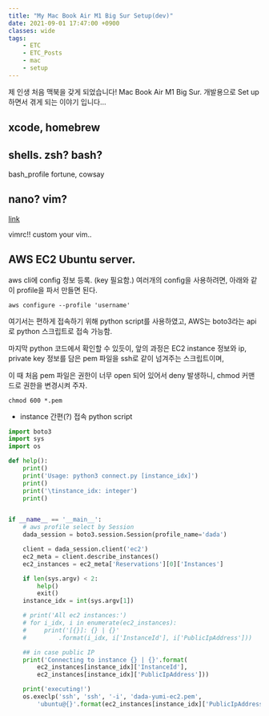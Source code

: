 ```yaml
---
title: "My Mac Book Air M1 Big Sur Setup(dev)"
date: 2021-09-01 17:47:00 +0900
classes: wide
tags:
    - ETC
    - ETC_Posts
    - mac
    - setup
---
```


제 인생 처음 맥북을 갖게 되었습니다! Mac Book Air M1 Big Sur. 개발용으로 Set up하면서 겪게 되는 이야기 입니다...

## xcode, homebrew

## shells. zsh? bash?
bash_profile
fortune, cowsay

## nano? vim?
[link](https://www.linux.com/training-tutorials/vim-101-beginners-guide-vim/)

vimrc!! custom your vim..

## AWS EC2 Ubuntu server.

aws cli에  config 정보 등록. (key 필요함.)
여러개의 config을 사용하려면, 아래와 같이 profile을 파서 만들면 된다.

```
aws configure --profile 'username'
```
여기서는 편하게 접속하기 위해 python script를 사용하였고, AWS는 boto3라는 api로 python 스크립트로 접속 가능함.

마지막 python 코드에서 확인할 수 있듯이, 앞의 과정은 EC2 instance 정보와 ip, private key 정보를 담은 pem 파일을 ssh로 같이 넘겨주는 스크립트이며,

이 때 처음 pem 파일은 권한이 너무 open 되어 있어서 deny 발생하니, chmod 커맨드로 권한을 변경시켜 주자.

```
chmod 600 *.pem
```

- instance 간편(?) 접속 python script

```python
import boto3
import sys
import os

def help():
    print()
    print('Usage: python3 connect.py [instance_idx]')
    print()
    print('\tinstance_idx: integer')
    print()


if __name__ == '__main__':
    # aws profile select by Session
    dada_session = boto3.session.Session(profile_name='dada')

    client = dada_session.client('ec2')
    ec2_meta = client.describe_instances()
    ec2_instances = ec2_meta['Reservations'][0]['Instances']

    if len(sys.argv) < 2:
        help()
        exit()
    instance_idx = int(sys.argv[1])

    # print('All ec2 instances:')
    # for i_idx, i in enumerate(ec2_instances):
    #     print('[{}]: {} | {}'
    #         .format(i_idx, i['InstanceId'], i['PublicIpAddress']))

    ## in case public IP
    print('Connecting to instance {} | {}'.format(
        ec2_instances[instance_idx]['InstanceId'],
        ec2_instances[instance_idx]['PublicIpAddress']))

    print('executing!')
    os.execlp('ssh', 'ssh', '-i', 'dada-yumi-ec2.pem',
        'ubuntu@{}'.format(ec2_instances[instance_idx]['PublicIpAddress']))
```